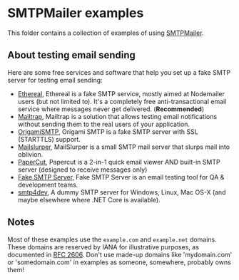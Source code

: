 # SMTPMailer examples

This folder contains a collection of examples of using [SMTPMailer](https://github.com/SMTPMailer/SMTPMailer).

## About testing email sending

Here are some free services and software that help you set up a fake SMTP server for testing email sending:

* [Ethereal](https://ethereal.email/), Ethereal is a fake SMTP service, mostly aimed at Nodemailer users (but not limited to). It's a completely free anti-transactional email service where messages never get delivered. (**Recommended**)
* [Mailtrap](https://mailtrap.io), Mailtrap is a solution that allows testing email notifications without sending them to the real users of your application. 
* [OrigamiSMTP](https://github.com/travispessetto/OrigamiSMTP), Origami SMTP is a fake SMTP server with SSL (STARTTLS) support.
* [Mailslurper](https://github.com/mailslurper/mailslurper), MailSlurper is a small SMTP mail server that slurps mail into oblivion.
* [PaperCut](https://github.com/changemakerstudios/papercut), Papercut is a 2-in-1 quick email viewer AND built-in SMTP server (designed to receive messages only)
* [Fake SMTP Server](https://github.com/ReachFive/fake-smtp-server), Fake SMTP Server is an email testing tool for QA & development teams.
* [smtp4dev](https://github.com/rnwood/smtp4dev), A dummy SMTP server for Windows, Linux, Mac OS-X (and maybe elsewhere where .NET Core is available).

## Notes
Most of these examples use the `example.com` and `example.net` domains. These domains are reserved by IANA for illustrative purposes, as documented in [RFC 2606](http://tools.ietf.org/html/rfc2606). Don't use made-up domains like 'mydomain.com' or 'somedomain.com' in examples as someone, somewhere, probably owns them!
